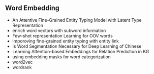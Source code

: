 ## Word Embedding 
- An Attentive Fine-Grained Entity Typing Model with Latent Type Representation 
- enrich word vectors with subword information 
- Few-shot representation Learning for OOV words 
- imporoving fine-grained entity typing with entity link 
- Is Word Segmentation Necessary for Deep Learning of Chinese 
- Learning Attention-based Embeddings for Relation Prediction in KG 
- using embedding masks for word categorization 
- word2vec 
- wordrank 
